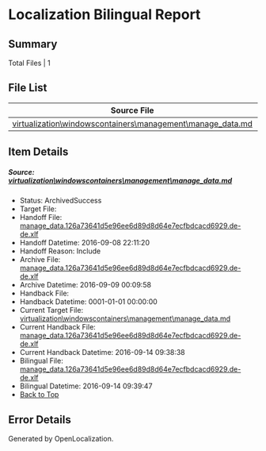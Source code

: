 # <a name='report-top'></a> Localization Bilingual Report

## Summary
 Total Files | 1

## File List
 Source File | Status | Details 
 ----------- | ------ | ------- 
 [virtualization\windowscontainers\management\manage_data.md](https://github.com/Microsoft/Virtualization-Documentation-Private/blob/960f523b7ff72bbb1eff6db5172c20b253fc7182/virtualization/windowscontainers/management/manage_data.md) | ArchivedSuccess | [Details](#bd7e6af1dabadce2b89a48b916596849371026a8256)

## Item Details
##### <a name='bd7e6af1dabadce2b89a48b916596849371026a8256'></a> Source: [virtualization\windowscontainers\management\manage_data.md](https://github.com/Microsoft/Virtualization-Documentation-Private/blob/960f523b7ff72bbb1eff6db5172c20b253fc7182/virtualization/windowscontainers/management/manage_data.md)
* Status: ArchivedSuccess
* Target File: 
* Handoff File: [manage_data.126a73641d5e96ee6d89d8d64e7ecfbdcacd6929.de-de.xlf](https://github.com/Microsoft/Virtualization-Documentation-Private.handoff/blob/8d2e62ea2de788cefc9bfbc1fc0096b2a8ba2711/ol-handoff/Microsoft/Virtualization-Documentation-Private.de-de/live/manage_data.126a73641d5e96ee6d89d8d64e7ecfbdcacd6929.de-de.xlf)
* Handoff Datetime: 2016-09-08 22:11:20
* Handoff Reason: Include
* Archive File: [manage_data.126a73641d5e96ee6d89d8d64e7ecfbdcacd6929.de-de.xlf](https://github.com/Microsoft/Virtualization-Documentation-Private.handoff/blob/43247f8b49209b3e27f8ec9f326001341d98a971/ol-archive/Microsoft/Virtualization-Documentation-Private.de-de/live/manage_data.126a73641d5e96ee6d89d8d64e7ecfbdcacd6929.de-de.xlf)
* Archive Datetime: 2016-09-09 00:09:58
* Handback File: 
* Handback Datetime: 0001-01-01 00:00:00
* Current Target File: [virtualization\windowscontainers\management\manage_data.md](https://github.com/Microsoft/Virtualization-Documentation-Private.de-de/blob/e62378b14cbf0cde9124e94b323a05acfe7fcdbc/virtualization/windowscontainers/management/manage_data.md)
* Current Handback File: [manage_data.126a73641d5e96ee6d89d8d64e7ecfbdcacd6929.de-de.xlf](https://github.com/Microsoft/Virtualization-Documentation-Private.handback/blob/756d2ff2f41e5ce02e3013d8716f981ce81fad62/ol-handback/Microsoft/Virtualization-Documentation-Private.de-de/live/manage_data.126a73641d5e96ee6d89d8d64e7ecfbdcacd6929.de-de.xlf)
* Current Handback Datetime: 2016-09-14 09:38:38
* Bilingual File: [manage_data.126a73641d5e96ee6d89d8d64e7ecfbdcacd6929.de-de.xlf](https://github.com/Microsoft/Virtualization-Documentation-Private.handback/blob/756d2ff2f41e5ce02e3013d8716f981ce81fad62/ol-handback/Microsoft/Virtualization-Documentation-Private.de-de/live/manage_data.126a73641d5e96ee6d89d8d64e7ecfbdcacd6929.de-de.xlf)
* Bilingual Datetime: 2016-09-14 09:39:47
* [Back to Top](#report-top)


## Error Details

Generated by OpenLocalization.
